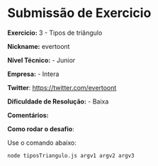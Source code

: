 # Submissão de Exercicio

**Exercicio:** 3 - Tipos de triângulo

**Nickname:** evertoont

**Nível Técnico:** - Junior

**Empresa:** - Intera

**Twitter**: https://twitter.com/evertoont

**Dificuldade de Resolução:** - Baixa

**Comentários:**

**Como rodar o desafio**:

Use o comando abaixo:

```bash
node tiposTriangulo.js argv1 argv2 argv3
```
